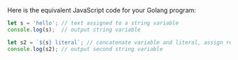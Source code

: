 Here is the equivalent JavaScript code for your Golang program: 

```javascript
let s = 'hello'; // text assigned to a string variable
console.log(s);  // output string variable

let s2 = `${s} literal`; // concatenate variable and literal, assign result to another string variable
console.log(s2); // output second string variable
```
